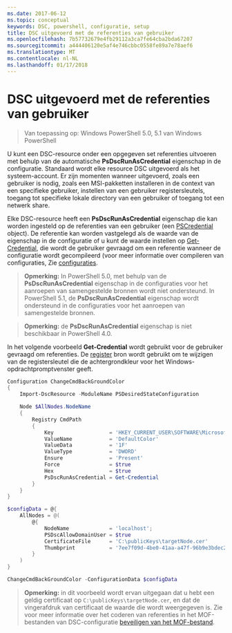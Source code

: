 ```yaml
---
ms.date: 2017-06-12
ms.topic: conceptual
keywords: DSC, powershell, configuratie, setup
title: DSC uitgevoerd met de referenties van gebruiker
ms.openlocfilehash: 7b57732679e4fb29112a3ca7fe64cba2bda67207
ms.sourcegitcommit: a444406120e5af4e746cbbc0558fe89a7e78aef6
ms.translationtype: MT
ms.contentlocale: nl-NL
ms.lasthandoff: 01/17/2018
---
```

# <a name="running-dsc-with-user-credentials"></a>DSC uitgevoerd met de referenties van gebruiker 

> Van toepassing op: Windows PowerShell 5.0, 5.1 van Windows PowerShell

U kunt een DSC-resource onder een opgegeven set referenties uitvoeren met behulp van de automatische **PsDscRunAsCredential** eigenschap in de configuratie. Standaard wordt elke resource DSC uitgevoerd als het systeem-account.
Er zijn momenten wanneer uitgevoerd, zoals een gebruiker is nodig, zoals een MSI-pakketten installeren in de context van een specifieke gebruiker, instellen van een gebruiker registersleutels, toegang tot specifieke lokale directory van een gebruiker of toegang tot een netwerk share.

Elke DSC-resource heeft een **PsDscRunAsCredential** eigenschap die kan worden ingesteld op de referenties van een gebruiker (een [PSCredential](https://msdn.microsoft.com/en-us/library/ms572524(v=VS.85).aspx) object).
De referentie kan worden vastgelegd als de waarde van de eigenschap in de configuratie of u kunt de waarde instellen op [Get-Credential](https://technet.microsoft.com/en-us/library/hh849815.aspx), die wordt de gebruiker gevraagd om een referentie wanneer de configuratie wordt gecompileerd (voor meer informatie over compileren van configuraties, Zie [configuraties](configurations.md).

>**Opmerking:** In PowerShell 5.0, met behulp van de **PsDscRunAsCredential** eigenschap in de configuraties voor het aanroepen van samengestelde bronnen wordt niet ondersteund. 
>In PowerShell 5.1, de **PsDscRunAsCredential** eigenschap wordt ondersteund in de configuraties voor het aanroepen van samengestelde bronnen.

>**Opmerking:** de **PsDscRunAsCredential** eigenschap is niet beschikbaar in PowerShell 4.0.

In het volgende voorbeeld **Get-Credential** wordt gebruikt voor de gebruiker gevraagd om referenties. De [register](registryResource.md) bron wordt gebruikt om te wijzigen van de registersleutel die de achtergrondkleur voor het Windows-opdrachtpromptvenster geeft.

```powershell
Configuration ChangeCmdBackGroundColor
{
    Import-DscResource -ModuleName PSDesiredStateConfiguration

    Node $AllNodes.NodeName
    {
        Registry CmdPath
        {
            Key                  = 'HKEY_CURRENT_USER\SOFTWARE\Microsoft\Command Processor'
            ValueName            = 'DefaultColor'
            ValueData            = '1F'
            ValueType            = 'DWORD'
            Ensure               = 'Present'
            Force                = $true
            Hex                  = $true
            PsDscRunAsCredential = Get-Credential
        }
    }
}

$configData = @{
    AllNodes = @(
        @{
            NodeName             = 'localhost';
            PSDscAllowDomainUser = $true
            CertificateFile      = 'C:\publicKeys\targetNode.cer'
            Thumbprint           = '7ee7f09d-4be0-41aa-a47f-96b9e3bdec25'
        }
    )
}

ChangeCmdBackGroundColor -ConfigurationData $configData
```
>**Opmerking:** in dit voorbeeld wordt ervan uitgegaan dat u hebt een geldig certificaat op `C:\publicKeys\targetNode.cer`, en dat de vingerafdruk van certificaat de waarde die wordt weergegeven is.
>Zie voor meer informatie over het coderen van referenties in het MOF-bestanden van DSC-configuratie [beveiligen van het MOF-bestand](secureMOF.md).

